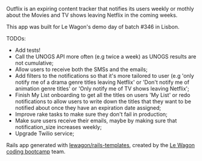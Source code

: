 Outflix is an expiring content tracker that notifies its users weekly or mothly about the Movies and TV shows leaving Netflix in the coming weeks.

This app was built for Le Wagon's demo day of batch #346 in Lisbon.

TODOs:
- Add tests!
- Call the UNOGS API more often (e.g twice a week) as UNOGS results are not cumulative;
- Allow users to receive both the SMSs and the emails;
- Add filters to the notifications so that it's more tailored to user (e.g 'only notify me of a drama genre titles leaving Netflix' or 'Don't notify me of animation genre titles' or 'Only notify me of TV shows leaving Netflix';
- Finish My List onboarding to get all the titles on users 'My List' or redo notifications to allow users to write down the titles that they want to be notified about once they have an expiration date assigned;
- Improve rake tasks to make sure they don't fail in production;
- Make sure users receive their emails, maybe by making sure that notification_size increases weekly;
- Upgrade Twilio service;


Rails app generated with [lewagon/rails-templates](https://github.com/lewagon/rails-templates), created by the [Le Wagon coding bootcamp](https://www.lewagon.com) team.
